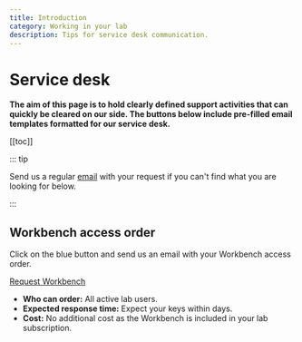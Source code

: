 ```yaml
---
title: Introduction
category: Working in your lab
description: Tips for service desk communication.
---
```


# Service desk

**The aim of this page is to hold clearly defined support activities that can quickly be cleared on our side. The buttons below include pre-filled email templates formatted for our service desk.**

[[toc]]

::: tip

Send us a regular [email](/contact) with your request if you can't find what you are looking for below.

:::

## Workbench access order

Click on the blue button and send us an email with your Workbench access order.

<div class="home" style="padding: 0px;"><div class="hero">
<p class="action">
  <a href="mailto:cloud.support+hunt-cloud-request@hunt.ntnu.no?subject=%7Blabname%7D%20-%20workbench%20-%20%7Busername%7D&body=Hi%20team%2C%0A%0AI%20would%20like%20to%20try%20Workbench%20in%20%7Blabname%7D%20and%20are%20looking%20forward%20to%20receive%20my%20certificate.%20These%20are%20the%20tools%20I%20plan%20to%20use%3A%20%28Rstudio/Jupyter/Python/MATLAB/Stata%29" class="nav-link external action-button">
    Request Workbench
  </a>
</p></div></div>

* **Who can order:** All active lab users.
* **Expected response time:** Expect your keys within days.
* **Cost:** No additional cost as the Workbench is included in your lab subscription.



